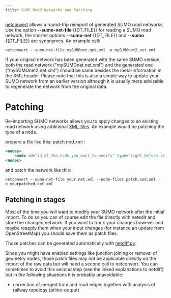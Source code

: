 ```yaml
---
title: SUMO Road Networks and Patching
---
```


[netconvert](../../netconvert.md) allows a round-trip reimport of
generated SUMO road networks. Use the option **--sumo-net-file** {{DT_FILE}} for reading a SUMO road
network, the shorter options **--sumo-net** {{DT_FILE}} and **--sumo** {{DT_FILE}} are synonymes. An example call:

```
netconvert --sumo-net-file mySUMOnet.net.xml -o mySUMOnet2.net.xml
```

If your original network has been generated with the same SUMO version,
both the read network ("mySUMOnet.net.xml") and
the generated one ("mySUMOnet2.net.xml") should be same besides the
meta-information in the XML header. Please note that this is also
a simple way to update your SUMO network from an earlier version
although it is usually more advisable to regenerate the network from the original data.

# Patching

Re-importing SUMO networks allows you to apply changes to an existing
road network using additional
[XML-files](../../Networks/PlainXML.md).
An example would be patching the type of a node.

prepare a file like this: patch.nod.xml :

```xml
<nodes>
    <node id="id_of_the_node_you_want_to_modify" type="right_before_left"/>
<nodes>
```

and patch the network like this:

```
netconvert --sumo-net-file your.net.xml --node-files patch.nod.xml -o yourpatched.net.xml
```

## Patching in stages
Most of the time you will want to modify your SUMO network after the initial import.
To do so you can of course edit the file directly with netedit and store the changed
network. If you want to track your changes however and maybe reapply them when your
input changes (for instance an update from OpenStreetMap) you should save them as patch files.

Those patches can be generated automatically with [netdiff.py](../../Tools/Net.md#netdiffpy).

Since you might have enabled settings like junction joining or removal of geometry nodes,
those patch files may not be applicable directly on the import of the raw data but will need
a second call to netconvert. You can sometimes to avoid this second step (see the linked
explanations to netdiff) but in the following situations it is probably unavoidable:

- correction of merged tram and road edges together with analysis of railway topology (ptline-output)
